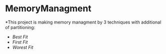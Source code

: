 # MemoryManagment
*This project is making memory managment by 3 techniques with additional of partitioning:
-   *Best Fit*
-   *First Fit*
-   *Worest Fit*
